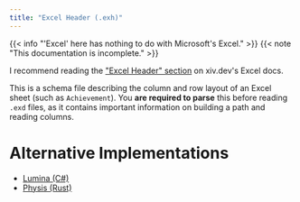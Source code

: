 ```yaml
---
title: "Excel Header (.exh)"
---
```


{{< info "'Excel' here has nothing to do with Microsoft's Excel." >}}
{{< note "This documentation is incomplete." >}}

I recommend reading the ["Excel Header" section](https://xiv.dev/game-data/file-formats/excel#excel-header-.exh) on xiv.dev's Excel docs.

This is a schema file describing the column and row layout of an Excel sheet (such as `Achievement`). You **are required to parse** this before reading `.exd` files, as it contains important information on building a path and reading columns.

# Alternative Implementations

* [Lumina (C#)](https://github.com/NotAdam/Lumina/blob/master/src/Lumina/Data/Files/Excel/ExcelHeaderFile.cs)
* [Physis (Rust)](https://github.com/redstrate/physis/blob/main/src/exh.rs)
